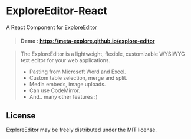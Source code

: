 # ExploreEditor-React

A React Component for <a href="https://www.npmjs.com/package/explore-editor" target="_blank">ExploreEditor</a>

> #### Demo : <a href="https://meta-explore.github.io/explore-editor" target="_blank">https://meta-explore.github.io/explore-editor</a>

> The ExploreEditor is a lightweight, flexible, customizable WYSIWYG text editor for your web applications.
>
> - Pasting from Microsoft Word and Excel.
> - Custom table selection, merge and split.
> - Media embeds, image uploads.
> - Can use CodeMirror.
> - And.. many other features :)

## License

ExploreEditor may be freely distributed under the MIT license.
